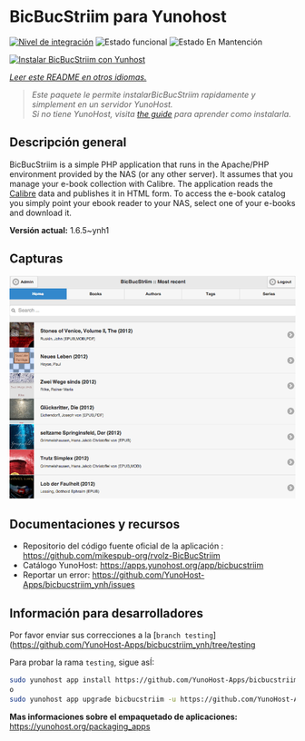 <!--
Este archivo README esta generado automaticamente<https://github.com/YunoHost/apps/tree/master/tools/readme_generator>
No se debe editar a mano.
-->

# BicBucStriim para Yunohost

[![Nivel de integración](https://dash.yunohost.org/integration/bicbucstriim.svg)](https://dash.yunohost.org/appci/app/bicbucstriim) ![Estado funcional](https://ci-apps.yunohost.org/ci/badges/bicbucstriim.status.svg) ![Estado En Mantención](https://ci-apps.yunohost.org/ci/badges/bicbucstriim.maintain.svg)

[![Instalar BicBucStriim con Yunhost](https://install-app.yunohost.org/install-with-yunohost.svg)](https://install-app.yunohost.org/?app=bicbucstriim)

*[Leer este README en otros idiomas.](./ALL_README.md)*

> *Este paquete le permite instalarBicBucStriim rapidamente y simplement en un servidor YunoHost.*  
> *Si no tiene YunoHost, visita [the guide](https://yunohost.org/install) para aprender como instalarla.*

## Descripción general

BicBucStriim is a simple PHP application that runs in the Apache/PHP environment provided by the NAS (or any other server). It assumes that you manage your e-book collection with Calibre. The application reads the [Calibre](https://calibre-ebook.com/) data and publishes it in HTML form. To access the e-book catalog you simply point your ebook reader to your NAS, select one of your e-books and download it.


**Versión actual:** 1.6.5~ynh1

## Capturas

![Captura de BicBucStriim](./doc/screenshots/bbs-121-recent.png)

## Documentaciones y recursos

- Repositorio del código fuente oficial de la aplicación : <https://github.com/mikespub-org/rvolz-BicBucStriim>
- Catálogo YunoHost: <https://apps.yunohost.org/app/bicbucstriim>
- Reportar un error: <https://github.com/YunoHost-Apps/bicbucstriim_ynh/issues>

## Información para desarrolladores

Por favor enviar sus correcciones a la [`branch testing`](https://github.com/YunoHost-Apps/bicbucstriim_ynh/tree/testing

Para probar la rama `testing`, sigue asÍ:

```bash
sudo yunohost app install https://github.com/YunoHost-Apps/bicbucstriim_ynh/tree/testing --debug
o
sudo yunohost app upgrade bicbucstriim -u https://github.com/YunoHost-Apps/bicbucstriim_ynh/tree/testing --debug
```

**Mas informaciones sobre el empaquetado de aplicaciones:** <https://yunohost.org/packaging_apps>
